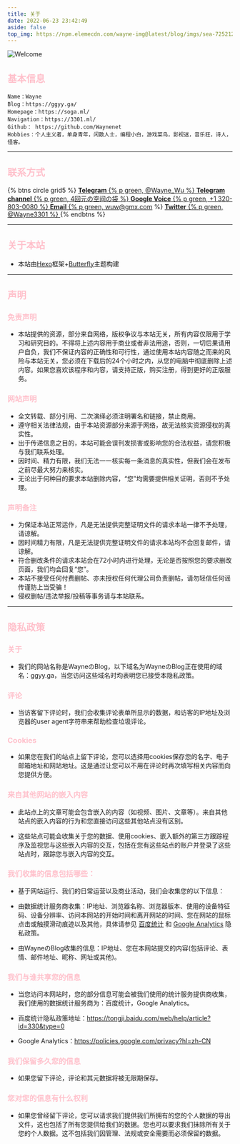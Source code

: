 ```yaml
---
title: 关于
date: 2022-06-23 23:42:49
aside: false
top_img: https://npm.elemecdn.com/wayne-img@latest/blog/imgs/sea-7252122_1920.jpg
---
```


![Welcome](https://api.vvhan.com/api/ip)

##  <font color="Pink">基本信息</font>

```PLAINTEXT
Name：Wayne
Blog：https://ggyy.ga/
Homepage：https://soga.ml/
Navigation：https://3301.ml/
Github： https://github.com/Waynenet
Hobbies：个人主义者，单身青年，闲散人士，编程小白，游戏菜鸟，影视迷，音乐狂，诗人，怪客。
```

***

##  <font color="Pink">联系方式</font>

{% btns circle grid5 %}
<a href='https://t.me/Wayne_Wu'>
  <i class='fab fa-telegram'></i>
  <b>Telegram</b>
  {% p green, @Wayne_Wu %}
</a>
<a href='https://t.me/wayne_3301'>
  <i class='fab fa-telegram'></i>
  <b>Telegram channel</b>
  {% p green, 4回元の空间の袋 %}
</a>
<a href='tel:+13208030081'>
  <i class='fas fa-phone'></i>
  <b>Google Voice</b>
  {% p green, +1 320-803-0080 %}
</a>
<a href='mailto:wuw@gmx.com'>
  <i class='fas fa-envelope'></i>
  <b>Email</b>
  {% p green, wuw@gmx.com %}
</a>
<a href='https://twitter.com/Wayne3301'>
  <i class='fab fa-twitter'></i>
  <b>Twitter</b>
  {% p green, @Wayne3301 %}
</a>
{% endbtns %}


***

##  <font color="Pink">关于本站</font>

- 本站由[Hexo](https://hexo.io/)框架+[Butterfly](https://github.com/jerryc127/hexo-theme-butterfly)主题构建

***

##  <font color="Pink">声明</font>

###  <font color="Pink">免责声明</font>

- 本站提供的资源，部分来自网络，版权争议与本站无关，所有内容仅限用于学习和研究目的。不得将上述内容用于商业或者非法用途，否则，一切后果请用户自负，我们不保证内容的正确性和可行性，通过使用本站内容随之而来的风险与本站无关，您必须在下载后的24个小时之内，从您的电脑中彻底删除上述内容。如果您喜欢该程序和内容，请支持正版，购买注册，得到更好的正版服务。

###  <font color="Pink">网站声明</font>

- 全文转载、部分引用、二次演绎必须注明署名和链接，禁止商用。
- 遵守相关法律法规，由于本站资源部分来源于网络，故无法核实资源侵权的真实性。
- 出于传递信息之目的，本站可能会误刊发损害或影响您的合法权益，请您积极与我们联系处理。
- 因时间、精力有限，我们无法一一核实每一条消息的真实性，但我们会在发布之前尽最大努力来核实。
- 无论出于何种目的要求本站删除内容，“您”均需要提供相关证明，否则不予处理。

###  <font color="Pink">声明备注</font>

- 为保证本站正常运作，凡是无法提供完整证明文件的请求本站一律不予处理，请谅解。
- 因时间精力有限，凡是无法提供完整证明文件的请求本站均不会回复邮件，请谅解。
- 符合删改条件的请求本站会在72小时内进行处理，无论是否按照您的要求删改页面，我们均会回复“您”。
- 本站不接受任何付费删帖、亦未授权任何代理公司负责删帖，请勿轻信任何谣传谨防上当受骗！
- 侵权删帖/违法举报/投稿等事务请与本站联系。

***

## <font color="Pink">隐私政策</font>

### <font color="Pink">关于</font>

- 我们的网站名称是WayneのBlog，以下域名为WayneのBlog正在使用的域名：ggyy.ga，当您访问这些域名时均表明您已接受本隐私政策。

### <font color="Pink">评论</font>

- 当访客留下评论时，我们会收集评论表单所显示的数据，和访客的IP地址及浏览器的user agent字符串来帮助检查垃圾评论。

### <font color="Pink">Cookies</font>

- 如果您在我们的站点上留下评论，您可以选择用cookies保存您的名字、电子邮箱地址和网站地址。这是通过让您可以不用在评论时再次填写相关内容而向您提供方便。

### <font color="Pink">来自其他网站的嵌入内容</font>

- 此站点上的文章可能会包含嵌入的内容（如视频、图片、文章等）。来自其他站点的嵌入内容的行为和您直接访问这些其他站点没有区别。

- 这些站点可能会收集关于您的数据、使用cookies、嵌入额外的第三方跟踪程序及监视您与这些嵌入内容的交互，包括在您有这些站点的账户并登录了这些站点时，跟踪您与嵌入内容的交互。

### <font color="Pink">我们收集的信息包括哪些：</font>

- 基于网站运行、我们的日常运营以及商业活动，我们会收集您的以下信息：

- 由数据统计服务商收集：IP地址、浏览器名称、浏览器版本、使用的设备特征码、设备分辨率、访问本网站的开始时间和离开网站的时间、您在网站的鼠标点击或触摸滑动痕迹以及其他，具体请参见 [百度统计](https://tongji.baidu.com/web/help/article?id=330&type=0) 和 [Google Analytics](https://policies.google.com/privacy?hl=zh-CN) 隐私政策。

- 由WayneのBlog收集的信息：IP地址、您在本网站提交的内容(包括评论、表情、邮件地址、昵称、网址或其他)。

### <font color="Pink">我们与谁共享您的信息</font>

- 当您访问本网站时，您的部分信息可能会被我们使用的统计服务提供商收集，我们使用的数据统计服务商为：百度统计，Google Analytics。

- 百度统计隐私政策地址：https://tongji.baidu.com/web/help/article?id=330&type=0

- Google Analytics：https://policies.google.com/privacy?hl=zh-CN

### <font color="Pink">我们保留多久您的信息</font>

- 如果您留下评论，评论和其元数据将被无限期保存。

### <font color="Pink">您对您的信息有什么权利</font>

- 如果您曾经留下评论，您可以请求我们提供我们所拥有的您的个人数据的导出文件，这也包括了所有您提供给我们的数据。您也可以要求我们抹除所有关于您的个人数据。这不包括我们因管理、法规或安全需要而必须保留的数据。